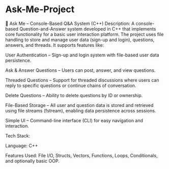 ﻿# Ask-Me-Project
📌 Ask Me – Console-Based Q&A System (C++)
Description:
A console-based Question-and-Answer system developed in C++ that implements core functionality for a basic user interaction platform. The project uses file handling to store and manage user data (sign-up and login), questions, answers, and threads. It supports features like:

User Authentication – Sign-up and login system with file-based user data persistence.

Ask & Answer Questions – Users can post, answer, and view questions.

Threaded Questions – Support for threaded discussions where users can reply to specific questions or continue chains of conversation.

Delete Questions – Ability to delete questions by ID or ownership.

File-Based Storage – All user and question data is stored and retrieved using file streams (fstream), enabling data persistence across sessions.

Simple UI – Command-line interface (CLI) for easy navigation and interaction.

Tech Stack:

Language: C++

Features Used: File I/O, Structs, Vectors, Functions, Loops, Conditionals, and optionally basic OOP.

